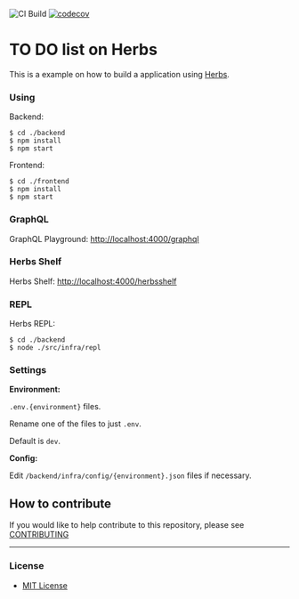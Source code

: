 ![CI Build](https://github.com/herbsjs/todolist-on-herbs/workflows/Node.js%20CI/badge.svg) [![codecov](https://codecov.io/gh/herbsjs/todolist-on-herbs/branch/master/graph/badge.svg)](https://codecov.io/gh/herbsjs/todolist-on-herbs)


# TO DO list on Herbs
This is a example on how to build a application using [Herbs](https://github.com/herbsjs).


### Using

Backend:

    $ cd ./backend
    $ npm install
    $ npm start

Frontend:

    $ cd ./frontend
    $ npm install
    $ npm start

### GraphQL

GraphQL Playground: [http://localhost:4000/graphql](http://localhost:4000/graphql)


### Herbs Shelf

Herbs Shelf: [http://localhost:4000/herbsshelf](http://localhost:4000/herbsshelf)

### REPL

Herbs REPL:

    $ cd ./backend
    $ node ./src/infra/repl

### Settings

**Environment:**

`.env.{environment}` files. 

Rename one of the files to just `.env`. 

Default is `dev`.

**Config:**

Edit `/backend/infra/config/{environment}.json` files if necessary.

## How to contribute

If you would like to help contribute to this repository, please see [CONTRIBUTING](https://github.com/herbsjs/todolist-on-herbs/blob/master/.github/CONTRIBUTING.md)

---

### License

- [MIT License](https://github.com/herbsjs/todolist-on-herbs/blob/master/LICENSE)